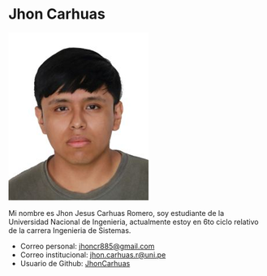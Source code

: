 # Jhon Carhuas

![Jhon Carhuas](Jhon_Carhuas.png)

Mi nombre es Jhon Jesus Carhuas Romero, soy estudiante de la Universidad Nacional de Ingenieria, actualmente estoy en 6to ciclo relativo de la carrera Ingenieria de Sistemas.

- Correo personal: jhoncr885@gmail.com
- Correo institucional: jhon.carhuas.r@uni.pe
- Usuario de Github: [JhonCarhuas](https://github.com/JhonCarhuas)
